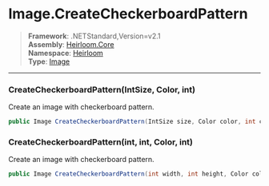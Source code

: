 # Image.CreateCheckerboardPattern

> **Framework**: .NETStandard,Version=v2.1  
> **Assembly**: [Heirloom.Core][0]  
> **Namespace**: [Heirloom][0]  
> **Type**: [Image][1]

--------------------------------------------------------------------------------

### CreateCheckerboardPattern(IntSize, Color, int)

Create an image with checkerboard pattern.

```cs
public Image CreateCheckerboardPattern(IntSize size, Color color, int cellSize = 16)
```

### CreateCheckerboardPattern(int, int, Color, int)

Create an image with checkerboard pattern.

```cs
public Image CreateCheckerboardPattern(int width, int height, Color color, int cellSize = 16)
```

[0]: ../Heirloom.Core.md
[1]: Heirloom.Image.md
